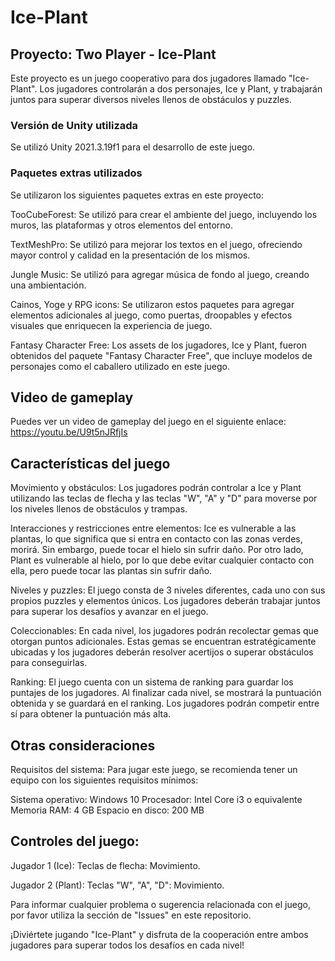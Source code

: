 # Ice-Plant
## Proyecto: Two Player - Ice-Plant
Este proyecto es un juego cooperativo para dos jugadores llamado "Ice-Plant". Los jugadores controlarán a dos personajes, Ice y Plant, y trabajarán juntos para superar diversos niveles llenos de obstáculos y puzzles.

### Versión de Unity utilizada
Se utilizó Unity 2021.3.19f1 para el desarrollo de este juego.

### Paquetes extras utilizados
Se utilizaron los siguientes paquetes extras en este proyecto:

TooCubeForest: Se utilizó para crear el ambiente del juego, incluyendo los muros, las plataformas y otros elementos del entorno.

TextMeshPro: Se utilizó para mejorar los textos en el juego, ofreciendo mayor control y calidad en la presentación de los mismos.

Jungle Music: Se utilizó para agregar música de fondo al juego, creando una ambientación.

Cainos, Yoge y RPG icons: Se utilizaron estos paquetes para agregar elementos adicionales al juego, como puertas, droopables y efectos visuales que enriquecen la experiencia de juego.

Fantasy Character Free: Los assets de los jugadores, Ice y Plant, fueron obtenidos del paquete "Fantasy Character Free", que incluye modelos de personajes como el caballero utilizado en este juego.

## Video de gameplay
Puedes ver un video de gameplay del juego en el siguiente enlace: https://youtu.be/U9t5nJRfjIs

## Características del juego
Movimiento y obstáculos: Los jugadores podrán controlar a Ice y Plant utilizando las teclas de flecha y las teclas "W", "A" y "D" para moverse por los niveles llenos de obstáculos y trampas.

Interacciones y restricciones entre elementos: Ice es vulnerable a las plantas, lo que significa que si entra en contacto con las zonas verdes, morirá. Sin embargo, puede tocar el hielo sin sufrir daño. Por otro lado, Plant es vulnerable al hielo, por lo que debe evitar cualquier contacto con ella, pero puede tocar las plantas sin sufrir daño.

Niveles y puzzles: El juego consta de  3 niveles diferentes, cada uno con sus propios puzzles y elementos únicos. Los jugadores deberán trabajar juntos para superar los desafíos y avanzar en el juego.

Coleccionables: En cada nivel, los jugadores podrán recolectar gemas que otorgan puntos adicionales. Estas gemas se encuentran estratégicamente ubicadas y los jugadores deberán resolver acertijos o superar obstáculos para conseguirlas.

Ranking: El juego cuenta con un sistema de ranking para guardar los puntajes de los jugadores. Al finalizar cada nivel, se mostrará la puntuación obtenida y se guardará en el ranking. Los jugadores podrán competir entre sí para obtener la puntuación más alta.

## Otras consideraciones
Requisitos del sistema: Para jugar este juego, se recomienda tener un equipo con los siguientes requisitos mínimos:

Sistema operativo: Windows 10
Procesador: Intel Core i3 o equivalente
Memoria RAM: 4 GB
Espacio en disco: 200 MB

## Controles del juego:

Jugador 1 (Ice):
Teclas de flecha: Movimiento.

Jugador 2 (Plant):
Teclas "W", "A", "D": Movimiento.

Para informar cualquier problema o sugerencia relacionada con el juego, por favor utiliza la sección de "Issues" en este repositorio.

¡Diviértete jugando "Ice-Plant" y disfruta de la cooperación entre ambos jugadores para superar todos los desafíos en cada nivel!
